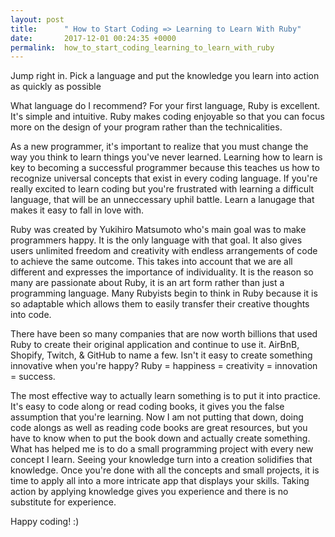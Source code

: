 ```yaml
---
layout: post
title:      " How to Start Coding => Learning to Learn With Ruby"
date:       2017-12-01 00:24:35 +0000
permalink:  how_to_start_coding_learning_to_learn_with_ruby
---
```



Jump right in. Pick a language and put the knowledge you learn into action as quickly as possible

What language do I recommend? For your first language, Ruby is excellent. It's simple and intuitive. Ruby makes coding enjoyable so that you can focus more on the design of your program rather than the technicalities. 

As a new programmer, it's important to realize that you must change the way you think to learn things you've never learned. Learning how to learn is key to becoming a successful programmer because this teaches us how to recognize universal concepts that exist in every coding language. If you're really excited to learn coding but you're frustrated with learning a difficult language, that will be an unneccessary uphil battle. Learn a lanugage that makes it easy to fall in love with.

 Ruby was created by Yukihiro Matsumoto who's main goal was to make programmers happy. It is the only language with that goal. It also gives users unlimited freedom and creativity with endless arrangements of code to achieve the same outcome. This takes into account that we are all different and expresses the importance of individuality. It is the reason so many are passionate about Ruby, it is an art form rather than just a programming language. Many Rubyists begin to think in Ruby because it is so adaptable which allows them to easily transfer their creative thoughts into code. 
 
 There have been so many companies that are now worth billions that used Ruby to create their original application and continue to use it. AirBnB, Shopify, Twitch, & GitHub to name a few.  Isn't it easy to create something innovative when you're happy? Ruby = happiness = creativity = innovation = success. 
 
The most effective way to actually learn something is to put it into practice. It's easy to code along or read coding books, it gives you the false assumption that you're learning. Now I am not putting that down, doing code alongs as well as reading code books are great resources, but you have to know when to put the book down and actually create something. What has helped me is to do a small programming project with every new concept I learn. Seeing your knowledge turn into a creation solidifies that knowledge. Once you're done with all the concepts and small projects, it is time to apply all into a more intricate app that displays your skills. Taking action by applying knowledge gives you experience and there is no substitute for experience. 

Happy coding! :)
 
 





